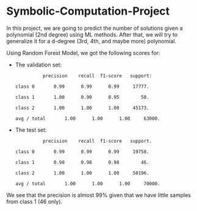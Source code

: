 # Symbolic-Computation-Project

In this project, we are going to predict the number of solutions given a polynomial (2nd degree) using ML methods.
After that, we will try to generalize it for a d-degree (3rd, 4th, and maybe more) polynomial.

Using Random Forest Model, we got the following scores for:

- The validation set:

                precision    recall  f1-score   support:
              
      class 0       0.99      0.99      0.99     17777.
      
      class 1       1.00      0.90      0.95        50.
      
      class 2       1.00      1.00      1.00     45173.
      
      avg / total       1.00      1.00      1.00     63000.
      

- The test set:

                precision    recall  f1-score   support.
                
      class 0       0.99      0.99      0.99     19758.
      
      class 1       0.98      0.98      0.98        46.
      
      class 2       1.00      1.00      1.00     50196.
      
      avg / total       1.00      1.00      1.00     70000.
      

We see that the precision is almost 99% given that we have little samples from class 1 (46 only).

